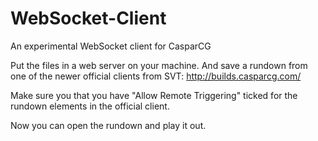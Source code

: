 # WebSocket-Client
An experimental WebSocket client for CasparCG


Put the files in a web server on your machine. And save a rundown from one of the newer official clients from SVT: http://builds.casparcg.com/

Make sure you that you have "Allow Remote Triggering" ticked for the rundown elements in the official client.

Now you can open the rundown and play it out.
